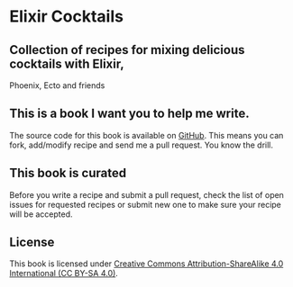 # Elixir Cocktails

## Collection of recipes for mixing delicious cocktails with Elixir,
Phoenix, Ecto and friends

## This is a book I want you to help me write.

The source code for this book is available on
[GitHub](https://github.com/amberbit/elixir-cocktails). This means you
can fork, add/modify recipe and send me a pull request. You know the
drill.

## This book is curated

Before you write a recipe and submit a pull request, check the list of
open issues for requested recipes or submit new one to make sure your
recipe will be accepted.

## License

This book is licensed under [Creative Commons Attribution-ShareAlike 4.0 International (CC
BY-SA 4.0)](https://creativecommons.org/licenses/by-sa/4.0/legalcode).

